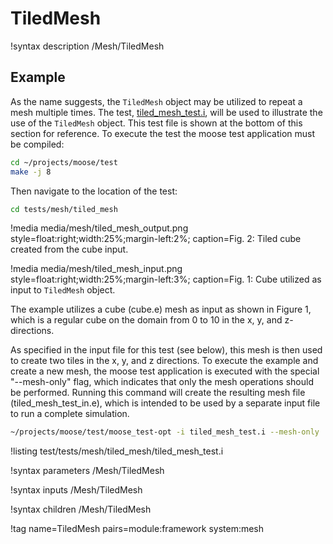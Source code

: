 # TiledMesh

!syntax description /Mesh/TiledMesh

## Example

As the name suggests, the `TiledMesh` object may be utilized to repeat a mesh multiple times. The test, [tiled_mesh_test.i](test/tests/mesh/tiled_mesh/tiled_mesh_test.i), will be used to illustrate the use of
the `TiledMesh` object. This test file is shown at the bottom of this section for reference. To execute the test the
moose test application must be compiled:

```bash
cd ~/projects/moose/test
make -j 8
```

Then navigate to the location of the test:

```bash
cd tests/mesh/tiled_mesh
```

!media media/mesh/tiled_mesh_output.png style=float:right;width:25%;margin-left:2%; caption=Fig. 2: Tiled cube created from the cube input.

!media media/mesh/tiled_mesh_input.png style=float:right;width:25%;margin-left:3%; caption=Fig. 1: Cube utilized as input to `TiledMesh` object.

The example utilizes a cube (cube.e) mesh as input as shown in Figure 1, which is a regular cube on the domain from
0 to 10 in the x, y, and z-directions.

As specified in the input file for this test (see below), this mesh is then used to create two tiles in the x, y,
and z directions. To execute the example and create a new mesh, the moose test application is executed with the special "--mesh-only" flag, which indicates that only the mesh operations should be performed. Running this command will create
the resulting mesh file (tiled_mesh_test_in.e), which is intended to be used by a separate input file to run a
complete simulation.

```bash
~/projects/moose/test/moose_test-opt -i tiled_mesh_test.i --mesh-only
```

!listing test/tests/mesh/tiled_mesh/tiled_mesh_test.i


!syntax parameters /Mesh/TiledMesh

!syntax inputs /Mesh/TiledMesh

!syntax children /Mesh/TiledMesh

!tag name=TiledMesh pairs=module:framework system:mesh
